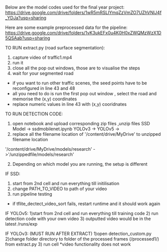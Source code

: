 Below are the model codes used for the final year project:
https://drive.google.com/drive/folders/1wR5mRSLIYmqZzVmZO7UZhVNlJ4f_YDJa?usp=sharing

Here are some example preprocessed data for the pipeline:
https://drive.google.com/drive/folders/1vK3ukEFx0u4K0H0xZWQMzWzX1D5QSAab?usp=sharing

TO RUN extract.py (road surface segmentation):
1) capture video of traffic1.mp4
2) run it 
3) close all the pop out windows, those are to visualise the steps
4) wait for your segmented road  
* if you want to run other traffic scenes, the seed points have to be reconfigured in line 43 and 48
* all you need to do is run the first pop out window , select the road and memorise the (x,y) coordinates
* replace numeric values in line 43 with (x,y) cooridnates

TO RUN DETECTION CODE:

1) open notebook and upload corresponding zip files ,unzip files 
    SSD Model -> ssdmobilenet.ipynb
    YOLOv3 -> 
    YOLOv5 ->
2) replace all the filename location of '/content/drive/MyDrive' to unzipped filename location 

'/content/drive/MyDrive/models/research' ->'/unzippedfile/models/research'


2) Depending on which model you are running, the setup is different 

IF SSD:
1) start from 2nd cell and run everything till initilisation 
2) change PATH_TO_VIDEO to path of your video
3)  run pipeline testing 
* if tflite_dectect_video_sort fails, restart runtime and it should work again

IF YOLOv5:
1)start from 2nd cell and run everything till training code
2) run detection code with your own video 
3) outputted video would be in the latest /runs/exp

IF YOLOv3:
(MUST RUN AFTER EXTRACT)
1)open detection_custom.py
2)change folder directory to folder of the processed frames (/processed1/) from extract.py
3) run cell
*video functionality does not work 
